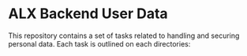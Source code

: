 # ALX Backend User Data

This repository contains a set of tasks related to handling and securing personal data. Each task is outlined on each directories:

